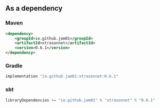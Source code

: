 ## As a dependency

### Maven

``` xml
<dependency>
    <groupId>io.github.jam01</groupId>
    <artifactId>xtrasonnet</artifactId>
    <version>0.6.1</version>
</dependency>
```

### Gradle
``` groovy
implementation "io.github.jam01:xtrasonnet:0.6.1"
```

### sbt
``` groovy
libraryDependencies += "io.github.jam01" % "xtrasonnet" % "0.6.1"
```

[//]: # ()
[//]: # (## Standalone)

[//]: # ()
[//]: # (Download the [xtrasonnet executable]&#40;https://github.com/jam01/xtrasonnet/releases/0.6.1/xtr.bin&#41;)
